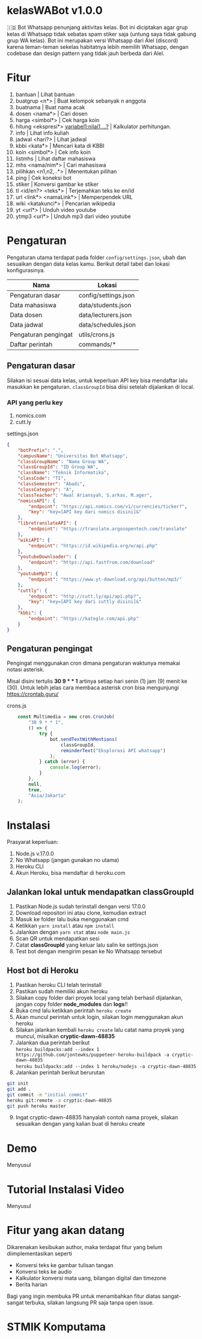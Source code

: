 # kelasWABot v1.0.0
🇮🇩 Bot Whatsapp penunjang aktivitas kelas. Bot ini diciptakan agar grup kelas di Whatsapp tidak sebatas spam stiker saja (untung saya tidak gabung grup WA kelas).
Bot ini merupakan versi Whatsapp dari Alel (discord) karena teman-teman sekelas habitatnya lebih memilih Whatsapp, dengan codebase dan design pattern yang tidak jauh berbeda dari Alel.

# Fitur

1. bantuan | Lihat bantuan
2. buatgrup <n*> | Buat kelompok sebanyak n anggota
3. buatnama | Buat nama acak
4. dosen <nama*> | Cari dosen
5. harga <simbol*> | Cek harga koin
6. hitung <ekspresi*> <variabel1:nilai1,...?> | Kalkulator perhitungan.
7. info | Lihat info kuliah
8. jadwal <hari?> | Lihat jadwal
9. kbbi <kata*> | Mencari kata di KBBI
10. koin <simbol*> | Cek info koin
11. listmhs | Lihat daftar mahasiswa
12. mhs <nama/nim*> | Cari mahasiswa
13. pilihkan <n1,n2,..*> | Menentukan pilihan
14. ping | Cek koneksi bot
15. stiker | Konversi gambar ke stiker
16. tl <id/en?> <teks*> | Terjemahkan teks ke en/id
17. url <link*> <namaLink*> | Memperpendek URL
18. wiki <katakunci*> | Pencarian wikipedia
19. yt <url*> | Unduh video youtube
20. ytmp3 <url*> | Unduh mp3 dari video youtube

# Pengaturan
Pengaturan utama terdapat pada folder `config/settings.json`, ubah dan sesuaikan dengan data kelas kamu. Berikut detail tabel dan lokasi konfigurasinya.

| Nama                 | Lokasi               |
|----------------------|----------------------|
| Pengaturan dasar     | config/settings.json |
| Data mahasiswa       | data/students.json   |
| Data dosen           | data/lecturers.json  |
| Data jadwal          | data/schedules.json  |
| Pengaturan pengingat | utils/crons.js       |
| Daftar perintah      | commands/*           |

## Pengaturan dasar

Silakan isi sesuai data kelas, untuk keperluan API key bisa mendaftar lalu masukkan ke pengaturan. `classGroupId` bisa diisi setelah dijalankan di local.

### API yang perlu key
1. nomics.com
2. cutt.ly

settings.json
```json
{
	"botPrefix": ".",
	"campusName": "Universitas Bot Whatsapp",
	"classGroupName": "Nama Group WA",
	"classGroupId": "ID Group WA",
	"className": "Teknik Informatika",
	"classCode": "TI",
	"classSemester": "Abadi",
	"classCategory": "A",
	"classTeacher": "Awal Ariansyah, S.arkas, M.ager",
	"nomicsAPI": {
		"endpoint": "https://api.nomics.com/v1/currencies/ticker?",
		"key": "key=[API key dari nomics disini]&"
	},
	"libretranslateAPI": {
		"endpoint": "https://translate.argosopentech.com/translate"
	},
	"wikiAPI": {
		"endpoint": "https://id.wikipedia.org/w/api.php"
	},
	"youtubeDownloader": {
		"endpoint": "https://api.fastfrom.com/download"
	},
	"youtubeMp3": {
		"endpoint": "https://www.yt-download.org/api/button/mp3/"
	},
	"cuttly": {
		"endpoint": "http://cutt.ly/api/api.php?",
		"key": "key=[API key dari cuttly disini]&"
	},
	"kbbi": {
		"endpoint": "https://kateglo.com/api.php"
	}
}
```

## Pengaturan pengingat
Pengingat menggunakan cron dimana pengaturan waktunya memakai notasi asterisk.

Misal disini tertulis **30 9 * * 1** artinya setiap hari senin (1) jam (9) menit ke (30). Untuk lebih jelas cara membaca asterisk cron bisa mengunjungi https://crontab.guru/

crons.js
```js
	const Multimedia = new cron.CronJob(
		"30 9 * * 1",
		() => {
			try {
				bot.sendTextWithMentions(
					classGroupId,
					reminderText("Eksplorasi API whatsapp")
				);
			} catch (error) {
				console.log(error);
			}
		},
		null,
		true,
		"Asia/Jakarta"
	);
```

# Instalasi
Prasyarat keperluan:
1. Node.js v.17.0.0
2. No Whatsapp (jangan gunakan no utama)
3. Heroku CLI
4. Akun Heroku, bisa mendaftar di heroku.com

## Jalankan lokal untuk mendapatkan classGroupId
1. Pastikan Node.js sudah terinstall dengan versi 17.0.0
2. Download repositori ini atau clone, kemudian extract
3. Masuk ke folder lalu buka menggunakan cmd
4. Ketikkan `yarn install` atau `npm install`
5. Jalankan dengan `yarn stat` atau `node main.js`
6. Scan QR untuk mendapatkan sesi
7. Catat **classGroupId** yang keluar lalu salin ke settings.json
8. Test bot dengan mengirim pesan ke No Whatsapp tersebut

## Host bot di Heroku
1. Pastikan heroku CLI telah terinstall
2. Pastikan sudah memiliki akun heroku
3. Silakan copy folder dari proyek local yang telah berhasil dijalankan, jangan copy folder **node_modules** dan **logs**!!
4. Buka cmd lalu ketikkan perintah `heroku create`
5. Akan muncul perintah untuk login, silakan login menggunakan akun heroku
6. Silakan jalankan kembali `heroku create` lalu catat nama proyek yang muncul, misalkan **cryptic-dawn-48835**
7. Jalankan dua perintah berikut\
`heroku buildpacks:add --index 1 https://github.com/jontewks/puppeteer-heroku-buildpack -a cryptic-dawn-48835`\
`heroku buildpacks:add --index 1 heroku/nodejs -a cryptic-dawn-48835`
8. Jalankan perintah berikut berurutan
```bash
git init
git add .
git commit -m "initial commit"
heroku git:remote -a cryptic-dawn-48835
git push heroku master
```
9. Ingat cryptic-dawn-48835 hanyalah contoh nama proyek, silakan sesuaikan dengan yang kalian buat di heroku create

# Demo
Menyusul

# Tutorial Instalasi Video
Menyusul

# Fitur yang akan datang
Dikarenakan kesibukan author, maka terdapat fitur yang belum diimplementasikan seperti

- Konversi teks ke gambar tulisan tangan
- Konversi teks ke audio
- Kalkulator konversi mata uang, bilangan digital dan timezone
- Berita harian

Bagi yang ingin membuka PR untuk menambahkan fitur diatas sangat-sangat terbuka, silakan langsung PR saja tanpa open issue.

# STMIK Komputama
